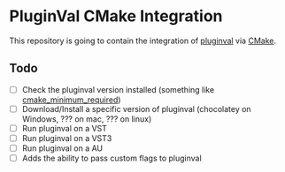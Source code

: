 # PluginVal CMake Integration

This repository is going to contain the integration of [pluginval](https://github.com/Tracktion/pluginval) via [CMake](https://cmake.org/).

## Todo

- [ ] Check the pluginval version installed (something like [cmake_minimum_required](https://cmake.org/cmake/help/latest/command/cmake_minimum_required.html))
- [ ] Download/Install a specific version of pluginval (chocolatey on Windows, ??? on mac, ??? on linux)
- [ ] Run pluginval on a VST
- [ ] Run pluginval on a VST3
- [ ] Run pluginval on a AU
- [ ] Adds the ability to pass custom flags to pluginval
